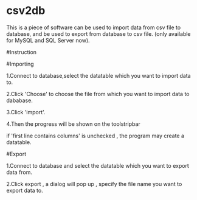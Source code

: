 # csv2db
This is a piece of software can be used to import data from csv file to database, and be used to export from database to csv file.
(only available for MySQL and SQL Server now).

#Instruction

#Importing

  1.Connect to database,select the datatable which you want to import data to.
  
  2.Click 'Choose' to choose the file from which you want to import data to dababase.
  
  3.Click 'import'.
  
  4.Then the progress will be shown on the toolstripbar
  
  if 'first line contains columns' is unchecked , the program may create a datatable.

#Export
  
  1.Connect to database and select the datatable which you want to export data from.
  
  2.Click export , a dialog will pop up , specify the file name you want to export data to.
